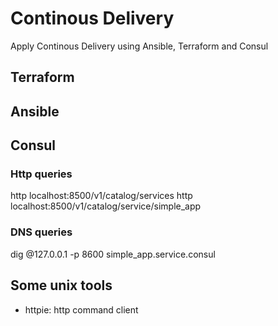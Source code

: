 # Continous Delivery

Apply Continous Delivery using Ansible, Terraform and Consul

## Terraform

## Ansible

## Consul

### Http queries
http localhost:8500/v1/catalog/services
http localhost:8500/v1/catalog/service/simple_app

### DNS queries
dig @127.0.0.1 -p 8600 simple_app.service.consul

## Some unix tools

- httpie: http command client